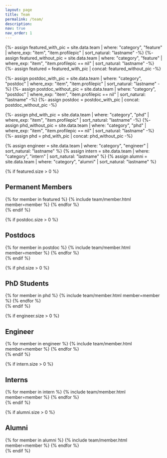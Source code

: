 ```yaml
---
layout: page
title: Team
permalink: /team/
description: 
nav: true
nav_order: 1
---
```


{%- assign featured_with_pic = site.data.team | where: "category", "feature" | where_exp: "item", "item.profilepic" | sort_natural: "lastname" -%}
{%- assign featured_without_pic = site.data.team | where: "category", "feature" | where_exp: "item", "item.profilepic == nil" | sort_natural: "lastname" -%}
{%- assign featured = featured_with_pic | concat: featured_without_pic -%}

{%- assign postdoc_with_pic = site.data.team | where: "category", "postdoc" | where_exp: "item", "item.profilepic" | sort_natural: "lastname" -%}
{%- assign postdoc_without_pic = site.data.team | where: "category", "postdoc" | where_exp: "item", "item.profilepic == nil" | sort_natural: "lastname" -%}
{%- assign postdoc = postdoc_with_pic | concat: postdoc_without_pic -%}

{%- assign phd_with_pic = site.data.team | where: "category", "phd" | where_exp: "item", "item.profilepic" | sort_natural: "lastname" -%}
{%- assign phd_without_pic = site.data.team | where: "category", "phd" | where_exp: "item", "item.profilepic == nil" | sort_natural: "lastname" -%}
{%- assign phd = phd_with_pic | concat: phd_without_pic -%}

{% assign engineer = site.data.team | where: "category", "engineer" | sort_natural: "lastname" %}
{% assign intern = site.data.team | where: "category", "intern" | sort_natural: "lastname" %}
{% assign alumni = site.data.team | where: "category", "alumni" | sort_natural: "lastname" %}

<!-- Featured Members -->
{% if featured.size > 0 %}
<h2 class="team-category-title">Permanent Members</h2>
<div class="team featured">
  {% for member in featured %}
    {% include team/member.html member=member %}
  {% endfor %}
</div>
{% endif %}

<!-- Add some vertical space -->
<div class="spacer"></div>

   

<!-- Postdocs -->
{% if postdoc.size > 0 %}
<h2 class="team-category-title">Postdocs</h2>
<div class="team postdoc">
  {% for member in postdoc %}
    {% include team/member.html member=member %}
  {% endfor %}
</div>
{% endif %}


<!-- PhD Students -->
{% if phd.size > 0 %}
<h2 class="team-category-title">PhD Students</h2>
<div class="team phd">
  {% for member in phd %}
    {% include team/member.html member=member %}
  {% endfor %}
</div>
{% endif %}

<!-- Engineer -->
{% if engineer.size > 0 %}
<h2 class="team-category-title">Engineer</h2>
<div class="team engineer">
  {% for member in engineer %}
    {% include team/member.html member=member %}
  {% endfor %}
</div>
{% endif %}

<!-- Interns -->
{% if intern.size > 0 %}
<h2 class="team-category-title">Interns</h2>
<div class="team intern">
  {% for member in intern %}
    {% include team/member.html member=member %}
  {% endfor %}
</div>
{% endif %}

<!-- Alumni -->
{% if alumni.size > 0 %}
<h2 class="team-category-title">Alumni</h2>
<div class="team alumni">
  {% for member in alumni %}
    {% include team/member.html member=member %}
  {% endfor %}
</div>
{% endif %}